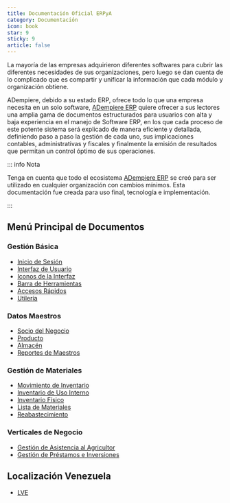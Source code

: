 ```yaml
---
title: Documentación Oficial ERPyA
category: Documentación
icon: book
star: 9
sticky: 9
article: false
---
```


La mayoría de las empresas adquirieron diferentes softwares para cubrir las diferentes necesidades de sus organizaciones, pero luego se dan cuenta de lo complicado que es compartir y unificar la información que cada módulo y organización obtiene.

ADempiere, debido a su estado ERP, ofrece todo lo que una empresa necesita en un solo software, [ADempiere ERP](http://erpya.com/) quiere ofrecer a sus lectores una amplia gama de documentos estructurados para usuarios con alta y baja experiencia en el manejo de Software ERP, en los que cada proceso de este potente sistema será explicado de manera eficiente y detallada, definiendo paso a paso la gestión de cada uno, sus implicaciones contables, administrativas y fiscales y finalmente la emisión de resultados que permitan un control óptimo de sus operaciones.

::: info Nota

Tenga en cuenta que todo el ecosistema [ADempiere ERP](https://erpya.com/) se creó para ser utilizado en cualquier organización con cambios mínimos. Esta documentación fue creada para uso final, tecnología e implementación.

:::

## Menú Principal de Documentos

### Gestión Básica

- [Inicio de Sesión](basic-rules/login)
- [Interfaz de Usuario](basic-rules/user-interface)
- [Iconos de la Interfaz](basic-rules/icons-interface)
- [Barra de Herramientas](basic-rules/toolbar)
- [Accesos Rápidos](basic-rules/quick-access)
- [Utilería](basic-rules/props)


### Datos Maestros

- [Socio del Negocio](master-data/business-partner)
- [Producto](master-data/product)
- [Almacén](master-data/warehouse)
- [Reportes de Maestros](master-data/reports)

### Gestión de Materiales

- [Movimiento de Inventario](material-management/inventory-move)
- [Inventario de Uso Interno](material-management/internal-use-inventory)
- [Inventario Físico](material-management/physical-inventory)
- [Lista de Materiales](material-management/ldm)
- [Reabastecimiento](material-management/replenishment)

### Verticales de Negocio

- [Gestión de Asistencia al Agricultor](verticals/fap)
- [Gestión de Préstamos e Inversiones](verticals/investment-and-loan)

## Localización Venezuela

- [LVE](./lve/)